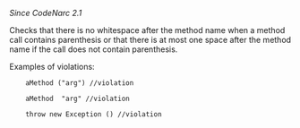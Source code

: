 *Since CodeNarc 2.1*

Checks that there is no whitespace after the method name when a method
call contains parenthesis or that there is at most one space after the
method name if the call does not contain parenthesis.

Examples of violations:

        aMethod ("arg") //violation
        
        aMethod  "arg" //violation
        
        throw new Exception () //violation
        
